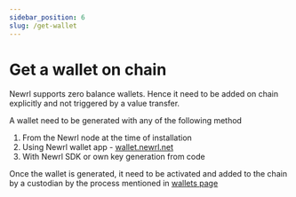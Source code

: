 ```yaml
---
sidebar_position: 6
slug: /get-wallet
---
```



# Get a wallet on chain

Newrl supports zero balance wallets. Hence it need to be added on chain explicitly and not triggered by a value transfer. 

A wallet need to be generated with any of the following method
1. From the Newrl node at the time of installation
2. Using Newrl wallet app - [wallet.newrl.net](https://wallet.newrl.net)
3. With Newrl SDK or own key generation from code

Once the wallet is generated, it need to be activated and added to the chain by a custodian by the process mentioned in [wallets page](/wallets)
